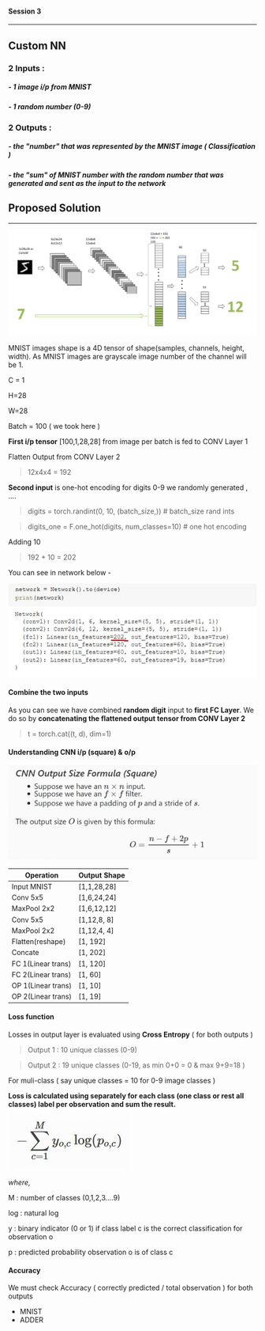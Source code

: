 #### Session 3 
***
## Custom NN 
### 2 Inputs :
##### - 1 image i/p from MNIST
##### - 1 random number (0-9)

### 2 Outputs :
##### - the "number" that was represented by the MNIST image ( Classification )
##### - the "sum" of MNIST number with the random number that was generated and sent as the input to the network

## Proposed Solution 
***

![plot](./images/network.JPG)

MNIST images shape is a 4D tensor of shape(samples, channels, height, width). As MNIST images are grayscale image number of the channel will be 1.

C = 1

H=28

W=28

Batch = 100 ( we took here )


**First i/p tensor** [100,1,28,28] from image per batch is fed to CONV Layer 1 


Flatten Output from CONV Layer 2
> 12x4x4 = 192

**Second input** is one-hot encoding for digits 0-9 
we randomly generated , ....

>   digits = torch.randint(0, 10, (batch_size,)) # batch_size rand ints

>   digits_one = F.one_hot(digits, num_classes=10) # one hot encoding

Adding 10 
> 192 + 10 = 202

You can see in network below -

![plot](./images/params.JPG)

#### Combine the two inputs

As you can see we have combined **random digit** input to **first FC Layer**. We do so by **concatenating 
the flattened output tensor from CONV Layer 2**

> t = torch.cat((t, d), dim=1)

#### Understanding CNN i/p (square) & o/p 

![plot](./images/ip_op.JPG)

| Operation	    	| 	Output Shape  |
| ------------- 	| 	------------- |
| Input MNIST   	| 	[1,1,28,28]   |
| Conv 5x5		  	| 	[1,6,24,24]   |
| MaxPool 2x2	 	| 	[1,6,12,12]   |
| Conv 5x5		  	| 	[1,12,8, 8]	  |
| MaxPool 2x2	 	| 	[1,12,4, 4]   |
| Flatten(reshape) 	| 	[1, 192]	  |
| Concate		 	| 	[1, 202]	  |
| FC 1(Linear trans)| 	[1, 120]	  |
| FC 2(Linear trans)| 	[1, 60] 	  |
| OP 1(Linear trans)| 	[1, 10] 	  |
| OP 2(Linear trans)| 	[1, 19] 	  |



#### Loss function
Losses in output layer is evaluated using **Cross Entropy** ( for both outputs )

> Output 1 : 10 unique classes (0-9)

> Output 2 : 19 unique classes (0-19, as min 0+0 = 0 & max 9+9=18 )

For muli-class ( say unique classes = 10 for 0-9 image classes )

**Loss is calculated using separately for each class (one class or rest all classes) label per observation and sum the result.**

![plot](./images/lossfunction.JPG)

*where,*

M : number of classes (0,1,2,3....9)

log : natural log

y : binary indicator (0 or 1) if class label c is the correct classification for observation o

p : predicted probability observation o is of class c


#### Accuracy

We must check Accuracy ( correctly predicted / total observation ) for both outputs 

- MNIST
- ADDER


